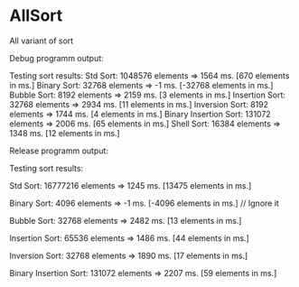 # AllSort
All variant of sort

Debug programm output:

Testing sort results:
Std Sort: 1048576 elements => 1564 ms.  [670 elements in ms.]
Binary Sort: 32768 elements => -1 ms.   [-32768 elements in ms.]
Bubble Sort: 8192 elements => 2159 ms.  [3 elements in ms.]
Insertion Sort: 32768 elements => 2934 ms.      [11 elements in ms.]
Inversion Sort: 8192 elements => 1744 ms.       [4 elements in ms.]
Binary Insertion Sort: 131072 elements => 2006 ms.      [65 elements in ms.]
Shell Sort: 16384 elements => 1348 ms.  [12 elements in ms.]



Release programm output:


Testing sort results:

Std Sort: 16777216 elements => 1245 ms. [13475 elements in ms.]

Binary Sort: 4096 elements => -1 ms.    [-4096 elements in ms.] // Ignore it

Bubble Sort: 32768 elements => 2482 ms. [13 elements in ms.]

Insertion Sort: 65536 elements => 1486 ms.      [44 elements in ms.]

Inversion Sort: 32768 elements => 1890 ms.      [17 elements in ms.]

Binary Insertion Sort: 131072 elements => 2207 ms.      [59 elements in ms.]
